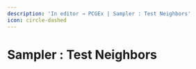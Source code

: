 ```yaml
---
description: 'In editor → PCGEx | Sampler : Test Neighbors'
icon: circle-dashed
---
```


# Sampler : Test Neighbors

